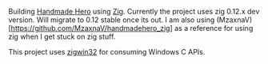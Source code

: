 Building [Handmade Hero](https://handmadehero.org/) using [Zig](https://ziglang.org). Currently the project uses zig 0.12.x dev version. Will migrate to 0.12 stable once its out. I am also using (MzaxnaV)[https://github.com/MzaxnaV/handmadehero_zig] as a reference for using zig when I get stuck on zig stuff. 

This project uses [zigwin32](https://github.com/marlersoft/zigwin32) for consuming Windows C APIs.
